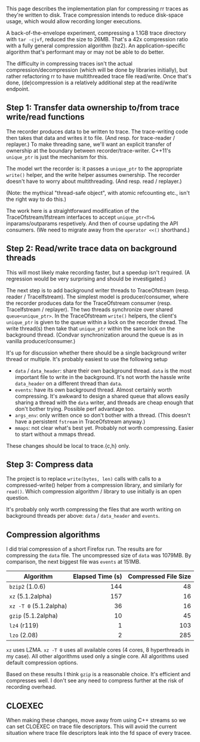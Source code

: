 This page describes the implementation plan for compressing rr traces as they're written to disk.  Trace compression intends to reduce disk-space usage, which would allow recording longer executions.

A back-of-the-envelope experiment, compressing a 1.1GB trace directory with `tar -cjvf`, reduced the size to 26MB.  That's a 42x compression ratio with a fully general compression algorithm (bz2).  An application-specific algorithm that's performant may or may not be able to do better.

The difficulty in compressing traces isn't the actual compression/decompression (which will be done by libraries initially), but rather refactoring rr to have multithreaded trace file read/write.  Once that's done, (de)compression is a relatively additional step at the read/write endpoint.

## Step 1: Transfer data ownership to/from trace write/read functions

The recorder produces data to be written to trace.  The trace-writing code then takes that data and writes it to file.  (And resp. for trace-reader / replayer.)  To make threading sane, we'll want an explicit transfer of ownership at the boundary between recorder/trace-writer.  C++11's `unique_ptr` is just the mechanism for this.

The model wrt the recorder is: it passes a `unique_ptr` to the appropriate `write()` helper, and the write helper assumes ownership.  The recorder doesn't have to worry about multithreading.  (And resp. read / replayer.)

(Note: the mythical "thread-safe object", with atomic refcounting etc., isn't the right way to do this.)

The work here is a straightforward modification of the TraceOfstream/Ifstream interfaces to accept `unique_ptr<T>&` inparams/outparams respetively.  And then of course updating the API consumers.  (We need to migrate away from the `operator <<()` shorthand.)

## Step 2: Read/write trace data on background threads

This will most likely make recording faster, but a speedup isn't required.  (A regression would be very surprising and should be investigated.) 

The next step is to add background writer threads to TraceOfstream (resp. reader / TraceIfstream).  The simplest model is producer/consumer, where the recorder produces data for the TraceOfstream consumer (resp. TraceIfstream / replayer).  The two threads synchronize over shared `queue<unique_ptr>`.  In the TraceOfstream `write()` helpers, the client's `unique_ptr` is given to the queue within a lock on the recorder thread.  The write thread(s) then take that `unique_ptr` within the same lock on the background thread.  (Condvar synchronization around the queue is as in vanilla producer/consumer.)

It's up for discussion whether there should be a single background writer thread or multiple.  It's probably easiest to use the following setup

* `data` / `data_header`: share their own background thread.  `data` is the most important file to write in the background.  It's not worth the hassle write `data_header` on a different thread than `data`.
* `events`: have its own background thread.  Almost certainly worth compressing.  It's awkward to design a shared queue that allows easily sharing a thread with the `data` writer, and threads are cheap enough that don't bother trying.  Possible perf advantage too.
* `args_env`: only written once so don't bother with a thread.  (This doesn't have a persistent `fstream` in TraceOfstream anyway.)
* `mmaps`: not clear what's best yet.  Probably not worth compressing.  Easier to start without a mmaps thread.

These changes should be local to trace.{c,h} only.

## Step 3: Compress data

The project is to replace `write(bytes, len)` calls with calls to a compressed-write() helper from a compression library, and similarly for `read()`.  Which compression algorithm / library to use initially is an open question.

It's probably only worth compressing the files that are worth writing on background threads per above: `data` / `data_header` and `events`.

## Compression algorithms

I did trial compression of a short Firefox run. The results are for compressing the `data` file. The uncompressed size of `data` was 1079MB. By comparison, the next biggest file was `events` at 151MB.

| Algorithm     | Elapsed Time (s) | Compressed File Size |
| ------------- | ----------------:| --------------------:|
| `bzip2` (1.0.6) | 144 | 48 |
| `xz` (5.1.2alpha) | 157 | 16 |
| `xz -T 0` (5.1.2alpha) | 36 | 16 |
| `gzip` (5.1.2alpha) | 10 | 45 |
| `lz4` (r119) | 1 | 103 |
| `lzo` (2.08) | 2 | 285 |

`xz` uses LZMA. `xz -T 0` uses all available cores (4 cores, 8 hyperthreads in my case). All other algorithms used only a single core. All algorithms used default compression options.

Based on these results I think `gzip` is a reasonable choice. It's efficient and compresses well. I don't see any need to compress further at the risk of recording overhead.

## CLOEXEC

When making these changes, move away from using C++ streams so we can set CLOEXEC on trace file descriptors. This will avoid the current situation where trace file descriptors leak into the fd space of every tracee.